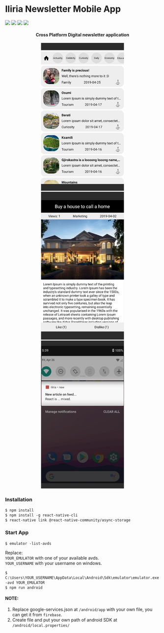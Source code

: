 # Iliria Newsletter Mobile App

<a href="https://github.com/jajosheni/newsletter-server"><img src="https://img.shields.io/badge/server-part-68a063.svg"/></a>
<img src="https://img.shields.io/badge/react-native-61dbfb.svg"/>
<img src="https://img.shields.io/badge/react-JS-ff00ff.svg"/>
<img src="https://img.shields.io/badge/fire-base-FBCB02.svg"/>

<h4 align="center">Cross Platform Digital newsletter application</h4>
<p align="center">
	<img width="270px" src="./scr/scr1.jpg"/><img width="270px" src="./scr/scr2.jpg"/><img width="270px" src="./scr/scr3.jpg"/>
</p>

### Installation

```console
$ npm install
$ npm install -g react-native-cli
$ react-native link @react-native-community/async-storage
```
### Start App
```console
$ emulator -list-avds
```
  Replace:<br/>
  `YOUR_EMULATOR` with one of your available avds.<br/>
  `YOUR_USERNAME` with your username on windows.
```console
$ C:\Users\YOUR_USERNAME\AppData\Local\Android\Sdk\emulator\emulator.exe -avd YOUR_EMULATOR
$ npm run android
```

#### NOTE:
  1. Replace google-services.json at `/android/app`
  with your own file, you can get it from `firebase`.
  2. Create file and put your own path of android SDK at `/android/local.properties/`

